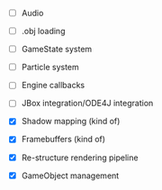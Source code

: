 - [ ] Audio
- [ ] .obj loading
- [ ] GameState system
- [ ] Particle system
- [ ] Engine callbacks

- [ ] JBox integration/ODE4J integration

- [x] Shadow mapping (kind of)
- [x] Framebuffers (kind of)
- [x] Re-structure rendering pipeline
- [x] GameObject management
